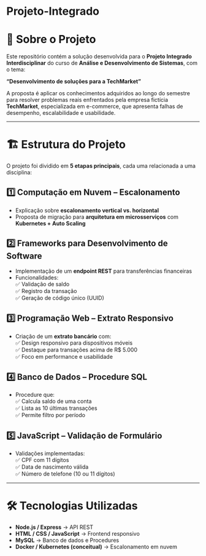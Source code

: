 # Projeto-Integrado
# 📖 Sobre o Projeto

Este repositório contém a solução desenvolvida para o **Projeto Integrado Interdisciplinar** do curso de **Análise e Desenvolvimento de Sistemas**, com o tema:

**“Desenvolvimento de soluções para a TechMarket”**

A proposta é aplicar os conhecimentos adquiridos ao longo do semestre para resolver problemas reais enfrentados pela empresa fictícia **TechMarket**, especializada em e-commerce, que apresenta falhas de desempenho, escalabilidade e usabilidade.

---

# 🏗️ Estrutura do Projeto

O projeto foi dividido em **5 etapas principais**, cada uma relacionada a uma disciplina:

## 1️⃣ Computação em Nuvem – Escalonamento
- Explicação sobre **escalonamento vertical vs. horizontal**  
- Proposta de migração para **arquitetura em microsserviços** com **Kubernetes + Auto Scaling**

## 2️⃣ Frameworks para Desenvolvimento de Software
- Implementação de um **endpoint REST** para transferências financeiras  
- Funcionalidades:  
  ✅ Validação de saldo  
  ✅ Registro da transação  
  ✅ Geração de código único (UUID)  

## 3️⃣ Programação Web – Extrato Responsivo
- Criação de um **extrato bancário** com:  
  ✅ Design responsivo para dispositivos móveis  
  ✅ Destaque para transações acima de R$ 5.000  
  ✅ Foco em performance e usabilidade  

## 4️⃣ Banco de Dados – Procedure SQL
- Procedure que:  
  ✅ Calcula saldo de uma conta  
  ✅ Lista as 10 últimas transações  
  ✅ Permite filtro por período  

## 5️⃣ JavaScript – Validação de Formulário
- Validações implementadas:  
  ✅ CPF com 11 dígitos  
  ✅ Data de nascimento válida  
  ✅ Número de telefone (10 ou 11 dígitos)  

---

# 🛠️ Tecnologias Utilizadas
- **Node.js / Express** → API REST  
- **HTML / CSS / JavaScript** → Frontend responsivo  
- **MySQL** → Banco de dados e Procedures  
- **Docker / Kubernetes (conceitual)** → Escalonamento em nuvem
